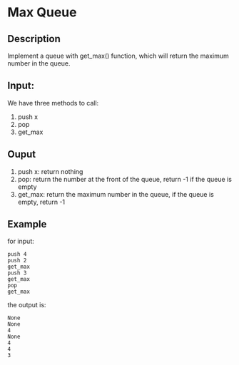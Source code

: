 # Max Queue

## Description
Implement a queue with get_max() function, which will return the maximum number in the queue.

## Input:
We have three methods to call:
1. push x
2. pop
3. get_max

## Ouput
1. push x: return nothing
2. pop: return the number at the front of the queue, return -1 if the queue is empty
3. get_max: return the maximum number in the queue, if the queue is empty, return -1

## Example
for input:
```
push 4
push 2
get_max
push 3
get_max
pop
get_max
```
the output is:
```
None
None
4
None
4
4
3
```
